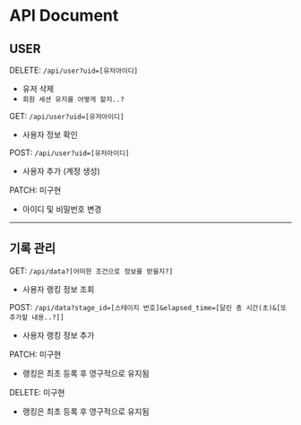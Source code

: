 # API Document

## USER

DELETE: `/api/user?uid=[유저아이디]`
 - 유저 삭제
 - `회원 세션 유지를 어떻게 할지..?`

GET: `/api/user?uid=[유저아이디]`
 - 사용자 정보 확인

POST: `/api/user?uid=[유저아이디]`
 - 사용자 추가 (계정 생성)

PATCH: 미구현
 - 아이디 및 비밀번호 변경

___

## 기록 관리

GET: `/api/data?[어떠한 조건으로 정보를 받을지?]`
 - 사용자 랭킹 정보 조회

POST: `/api/data?stage_id=[스테이지 번호]&elapsed_time=[달린 총 시간(초)&[또 추가할 내용..?]]`
 - 사용자 랭킹 정보 추가

PATCH: 미구현
 - 랭킹은 최초 등록 후 영구적으로 유지됨

DELETE: 미구현
 - 랭킹은 최초 등록 후 영구적으로 유지됨

